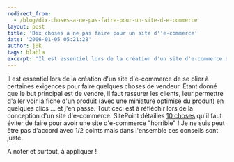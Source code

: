 ```yaml
---
redirect_from:
  - /blog/dix-choses-a-ne-pas-faire-pour-un-site-d-e-commerce
layout: post
title: 'Dix choses à ne pas faire pour un site d''e-commerce'
date: '2006-01-05 05:21:28'
author: j0k
tags: blabla
excerpt: "Il est essentiel lors de la création d'un site d'e-commerce de se plier à certaines exigences pour faire quelques choses de vendeur. Etant donné que le but principal est de vendre, il faut rassurer les clients, leur permettre d'aller voir la fiche d'un produit (avec une miniature optimisé du produit) en quelques clics ... et j'en passe.     \nTout ceci est à      …"
---
```


Il est essentiel lors de la création d'un site d'e-commerce de se plier à certaines exigences pour faire quelques choses de vendeur. Etant donné que le but principal est de vendre, il faut rassurer les clients, leur permettre d'aller voir la fiche d'un produit (avec une miniature optimisé du produit) en quelques clics ... et j'en passe.
Tout ceci est à réfléchir lors de la conception d'un site d'e-commerce. SitePoint détailles [10 choses](http://www.sitepoint.com/article/steps-horrible-ecommerce-site) qu'il faut éviter de faire pour avoir une site d'e-commerce &quot;horrible&quot; ! Je ne suis peut être pas d'accord avec 1/2 points mais dans l'ensemble ces conseils sont juste.

A noter et surtout, à appliquer !
